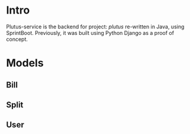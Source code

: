 # Intro

Plutus-service is the backend for project: *plutus* re-written in Java, using SprintBoot. Previously, it was built using Python Django as a proof of concept.

# Models

## Bill

## Split

## User
